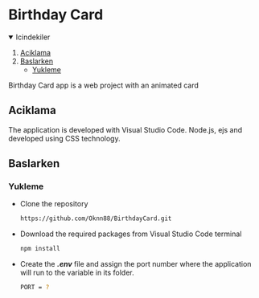 

# Birthday Card

<!-- Icindekiler -->
<details open="open">
  <summary>Icindekiler</summary>
  <ol>
    <li><a href="#aciklama">Aciklama</a></li>
    <li>
      <a href="#baslarken">Baslarken</a>
      <ul>
        <li><a href="#yukleme">Yukleme</a></li>
      </ul>
    </li>
  </ol>
</details>    

Birthday Card app is a web project with an animated card

## Aciklama
The application is developed with Visual Studio Code. Node.js, ejs and developed using CSS technology.

## Baslarken


### Yukleme
* Clone the repository
   ```sh
   https://github.com/Oknn88/BirthdayCard.git
   ```
* Download the required packages from Visual Studio Code terminal
   ```sh
   npm install
   ```
* Create the **_.env_** file and assign the port number where the application will run to the variable in its folder.
   ```sh
   PORT = ?
   ```

